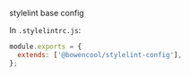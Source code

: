 stylelint base config

In `.stylelintrc.js`:

```js
module.exports = {
  extends: ['@bowencool/stylelint-config'],
};
```
